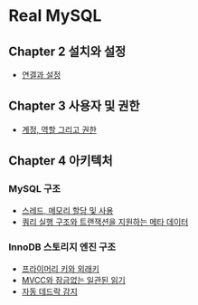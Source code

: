 # Real MySQL

## Chapter 2 설치와 설정

<ul>
    <li><a href="docs/ch02.md">연결과 설정</a></li>
</ul>

## Chapter 3 사용자 및 권한

<ul>
    <li><a href="docs/ch03.md">계정, 역할 그리고 권한</a></li>
</ul>

## Chapter 4 아키텍처

### MySQL 구조
<ul>
    <li><a href="docs/ch04-1-1.md">스레드, 메모리 할당 및 사용</a></li>
    <li><a href="docs/ch04-1-2.md">쿼리 실행 구조와 트랜잭션을 지원하는 메타 데이터</a></li>
</ul>

### InnoDB 스토리지 엔진 구조

<ul>
    <li><a href="docs/ch04-2-1.md">프라이머리 키와 외래키</a></li>
    <li><a href="docs/ch04-2-2.md">MVCC와 잠금없는 일관된 읽기</a></li>
    <li><a href="docs/ch04-2-3.md">자동 데드락 감지</a></li>
</ul>